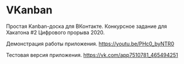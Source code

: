 # VKanban

Простая Kanban-доска для ВКонтакте.
Конкурсное задание для Хакатона #2 Цифрового прорыва 2020.

Демонстрация работы приложения.
https://youtu.be/PHc0_byNTR0

Тестовая версия приложения.
https://vk.com/app7510781_465494251
